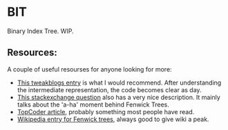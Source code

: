 # BIT

Binary Index Tree. WIP.

## Resources:

A couple of useful resourses for anyone looking for more:

 - [This tweakblogs entry][tweakblogs] is what I would recommend. After
   understanding the intermediate representation, the code becomes
   clear as day.
 - [This stackexchange question][seIntuition] also has a very nice
   description. It mainly talks about the 'a-ha' moment behind 
   Fenwick Trees.
 - [TopCoder article][topCoderFen], probably something most people
   have read.
 - [Wikipedia entry for Fenwick trees][wikiFenwick], always good to
   give wiki a peak.

[tweakblogs]: https://notes.tweakblogs.net/blog/9835/fenwick-trees-demystified.html
[seIntuition]: https://cs.stackexchange.com/questions/10538/bit-what-is-the-intuition-behind-a-binary-indexed-tree-and-how-was-it-thought-a
[topCoderFen]: https://www.topcoder.com/community/competitive-programming/tutorials/binary-indexed-trees/
[wikiFenwick]: https://en.wikipedia.org/wiki/Fenwick_tree
[algorithmistFenwick]: https://algorithmist.com/wiki/Fenwick_tree
